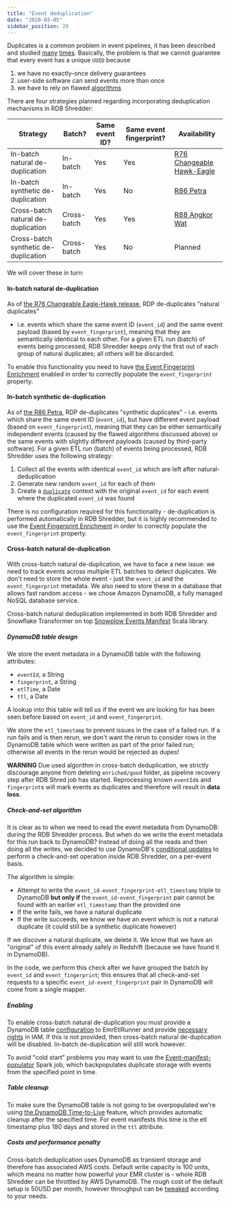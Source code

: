 ```yaml
---
title: "Event deduplication"
date: "2020-03-05"
sidebar_position: 20
---
```


Duplicates is a common problem in event pipelines, it has been described and studied [many](http://snowplowanalytics.com/blog/2015/08/19/dealing-with-duplicate-event-ids/) [times](http://snowplowanalytics.com/blog/2016/01/26/snowplow-r76-changeable-hawk-eagle-released/#deduplication). Basically, the problem is that we cannot guarantee that every event has a unique `UUID` because

1. we have no exactly-once delivery guarantees
2. user-side software can send events more than once
3. we have to rely on flawed [algorithms](http://snowplowanalytics.com/blog/2016/01/26/snowplow-r76-changeable-hawk-eagle-released/#deduplication)

There are four strategies planned regarding incorporating deduplication mechanisms in RDB Shredder:

| Strategy | Batch? | Same event ID? | Same event fingerprint? | Availability |
| --- | --- | --- | --- | --- |
| In-batch natural de-duplication | In-batch | Yes | Yes | [R76 Changeable Hawk-Eagle](http://snowplowanalytics.com/blog/2016/01/26/snowplow-r76-changeable-hawk-eagle-released/#deduplication) |
| In-batch synthetic de-duplication | In-batch | Yes | No | [R86 Petra](http://snowplowanalytics.com/blog/2016/12/20/snowplow-r86-petra-released/) |
| Cross-batch natural de-duplication | Cross-batch | Yes | Yes | [R88 Angkor Wat](http://snowplowanalytics.com/blog/2017/04/27/snowplow-r88-angkor-wat-released/) |
| Cross-batch synthetic de-duplication | Cross-batch | Yes | No | Planned |

We will cover these in turn:

#### In-batch natural de-duplication

As of [the R76 Changeable Eagle-Hawk release](http://snowplowanalytics.com/blog/2016/01/26/snowplow-r76-changeable-hawk-eagle-released/#deduplication), RDP de-duplicates "natural duplicates"

- i.e. events which share the same event ID (`event_id`) and the same event payload (based by `event_fingerprint`), meaning that they are semantically identical to each other. For a given ETL run (batch) of events being processed, RDB Shredder keeps only the first out of each group of natural duplicates; all others will be discarded.

To enable this functionality you need to have [the Event Fingerprint Enrichment](/docs/enriching-your-data/available-enrichments/event-fingerprint-enrichment/index.md) enabled in order to correctly populate the `event_fingerprint` property.

#### In-batch synthetic de-duplication

As of [the R86 Petra](http://snowplowanalytics.com/blog/2016/12/20/snowplow-r86-petra-released/), RDP de-duplicates "synthetic duplicates" - i.e. events which share the same event ID (`event_id`), but have different event payload (based on `event_fingerprint`), meaning that they can be either semantically independent events (caused by the flawed algorithms discussed above) or the same events with slightly different payloads (caused by third-party software). For a given ETL run (batch) of events being processed, RDB Shredder uses the following strategy:

1. Collect all the events with identical `event_id` which are left after natural-deduplication
2. Generate new random `event_id` for each of them
3. Create a [`duplicate`](https://github.com/snowplow/iglu-central/blob/master/schemas/com.snowplowanalytics.snowplow/duplicate/jsonschema/1-0-0) context with the original `event_id` for each event where the duplicated `event_id` was found

There is no configuration required for this functionality - de-duplication is performed automatically in RDB Shredder, but it is highly recommended to use the [Event Fingerprint Enrichment](/docs/enriching-your-data/available-enrichments/event-fingerprint-enrichment/index.md) in order to correctly populate the `event_fingerprint` property.

#### Cross-batch natural de-duplication

With cross-batch natural de-duplication, we have to face a new issue: we need to track events across multiple ETL batches to detect duplicates. We don't need to store the whole event - just the `event_id` and the `event_fingerprint` metadata. We also need to store these in a database that allows fast random access - we chose Amazon DynamoDB, a fully managed NoSQL database service.

Cross-batch natural deduplication implemented in both RDB Shredder and Snowflake Transformer on top [Snowplow Events Manifest](https://github.com/snowplow-incubator/snowplow-events-manifest) Scala library.

##### DynamoDB table design

We store the event metadata in a DynamoDB table with the following attributes:

- `eventId`, a String
- `fingerprint`, a String
- `etlTime`, a Date
- `ttl`, a Date

A lookup into this table will tell us if the event we are looking for has been seen before based on `event_id` and `event_fingerprint`.

We store the `etl_timestamp` to prevent issues in the case of a failed run. If a run fails and is then rerun, we don't want the rerun to consider rows in the DynamoDB table which were written as part of the prior failed run; otherwise all events in the rerun would be rejected as dupes!

**WARNING** Due used algorithm in cross-batch deduplication, we strictly discourage anyone from deleting `enriched/good` folder, as pipeline recovery step after RDB Shred job has started. Reprocessing known `eventId`s and `fingerprint`s will mark events as duplicates and therefore will result in **data loss**.

##### Check-and-set algorithm

It is clear as to when we need to read the event metadata from DynamoDB: during the RDB Shredder process. But when do we write the event metadata for this run back to DynamoDB? Instead of doing all the reads and then doing all the writes, we decided to use DynamoDB's [conditional updates](http://docs.aws.amazon.com/amazondynamodb/latest/developerguide/WorkingWithItems.html#WorkingWithItems.ConditionalUpdate) to perform a check-and-set operation inside RDB Shredder, on a per-event basis.

The algorithm is simple:

- Attempt to write the `event_id-event_fingerprint-etl_timestamp` triple to DynamoDB **but only if** the `event_id-event_fingerprint` pair cannot be found with an earlier `etl_timestamp` than the provided one
- If the write fails, we have a natural duplicate
- If the write succeeds, we know we have an event which is not a natural duplicate (it could still be a synthetic duplicate however)

If we discover a natural duplicate, we delete it. We know that we have an "original" of this event already safely in Redshift (because we have found it in DynamoDB).

In the code, we perform this check after we have grouped the batch by `event_id` and `event_fingerprint`; this ensures that all check-and-set requests to a specific `event_id-event_fingerprint` pair in DynamoDB will come from a single mapper.

##### Enabling

To enable cross-batch natural de-duplication you must provide a DynamoDB table [configuration](/docs/destinations/warehouses-and-lakes/rdb/previous-versions/snowplow-rdb-loader/dynamodb-table/index.md) to EmrEtlRunner and provide [necessary rights](/docs/destinations/warehouses-and-lakes/rdb/previous-versions/snowplow-rdb-loader/dynamodb-table/index.md#2-setting-up-iam-policy) in IAM. If this is not provided, then cross-batch natural de-duplication will be disabled. In-batch de-duplication will still work however.

To avoid "cold start" problems you may want to use the [Event-manifest-populator](/docs/pipeline-components-and-applications/legacy/events-manifest-populator/index.md) Spark job, which backpopulates duplicate storage with events from the specified point in time.

##### Table cleanup

To make sure the DynamoDB table is not going to be overpopulated we're using [the DynamoDB Time-to-Live](http://docs.aws.amazon.com/amazondynamodb/latest/developerguide/TTL.html) feature, which provides automatic cleanup after the specified time. For event manifests this time is the etl timestamp plus 180 days and stored in the `ttl` attribute.

##### Costs and performance penalty

Cross-batch deduplication uses DynamoDB as transient storage and therefore has associated AWS costs. Default write capacity is 100 units, which means no matter how powerful your EMR cluster is - whole RDB Shredder can be throttled by AWS DynamoDB. The rough cost of the default setup is 50USD per month, however throughput can be [tweaked](/docs/destinations/warehouses-and-lakes/rdb/previous-versions/snowplow-rdb-loader/dynamodb-table/index.md) according to your needs.
